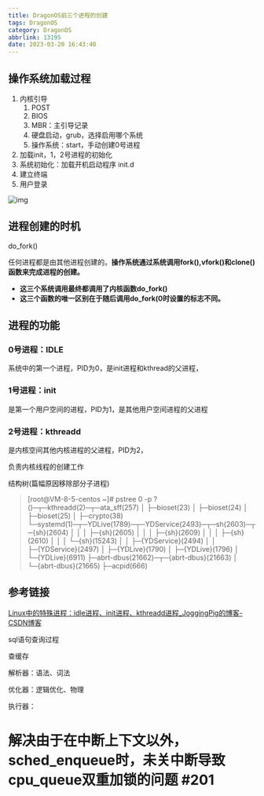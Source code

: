 ```yaml
---
title: DragonOS前三个进程的创建
tags: DragonOS
category: DragonOS
abbrlink: 13195
date: 2023-03-20 16:43:40
---
```


## 操作系统加载过程

1. 内核引导
   1. POST
   2. BIOS
   3. MBR：主引导记录
   4. 硬盘启动，grub，选择启用哪个系统
   5. 操作系统：start，手动创建0号进程
2. 加载init，1，2号进程的初始化
3. 系统初始化：加载开机启动程序 init.d
4. 建立终端
5. 用户登录

![img](https://e1sw9jmnjt.feishu.cn/space/api/box/stream/download/asynccode/?code=NGZlMDI2YTA3NmY3NzQ0MjQyYjUyODVkNWI5YWVhMmNfQlRMc21VVXROWjU5NjljRzFPeUxuRTliYjlUMGdOcXBfVG9rZW46WkNVWmIzbHBZb1NiZTV4c1F3dGNyTGFkbm9lXzE2NzkzMDMzMDg6MTY3OTMwNjkwOF9WNA)

## 进程创建的时机

do_fork()

任何进程都是由其他进程创建的。**操作系统通过系统调用fork(),vfork()和clone()函数来完成进程的创建。**

- **这三个系统调用最终都调用了内核函数do_fork()**
- **这三个函数的唯一区别在于随后调用do_fork(0时设置的标志不同。**

## 进程的功能

### 0号进程：IDLE

系统中的第一个进程，PID为0，是init进程和kthread的父进程，



### 1号进程：init



是第一个用户空间的进程，PID为1，是其他用户空间进程的父进程

### 2号进程：kthreadd



是内核空间其他内核进程的父进程，PID为2，

负责内核线程的创建工作



结构树(篇幅原因移除部分子进程)

> [root@VM-8-5-centos ~]# pstree 0 -p
> ?()─┬─kthreadd(2)─┬─ata_sff(257)
>     │             ├─bioset(23)
>     │             ├─bioset(24)
>     │             ├─bioset(25)
>     │             ├─crypto(38)
>     └─systemd(1)─┬─YDLive(1789)─┬─YDService(2493)─┬─sh(2603)─┬─{sh}(2604)
>                  │              │                 │          ├─{sh}(2605)
>                  │              │                 │          ├─{sh}(2609)
>                  │              │                 │          ├─{sh}(2610)
>                  │              │                 │          └─{sh}(15243)
>                  │              │                 ├─{YDService}(2494)
>                  │              │                 ├─{YDService}(2497)
>                  │              ├─{YDLive}(1790)
>                  │              ├─{YDLive}(1796)
>                  │              └─{YDLive}(6911)
>                  ├─abrt-dbus(21662)─┬─{abrt-dbus}(21663)
>                  │                  └─{abrt-dbus}(21665)
>                  ├─acpid(666)
>

## 参考链接



[Linux中的特殊进程：idle进程、init进程、kthreadd进程_JoggingPig的博客-CSDN博客](https://blog.csdn.net/joggingpig/article/details/110239518)



sql语句查询过程

查缓存

解析器：语法、词法

优化器：逻辑优化、物理

执行器：



# 解决由于在中断上下文以外，sched_enqueue时，未关中断导致cpu_queue双重加锁的问题 #201